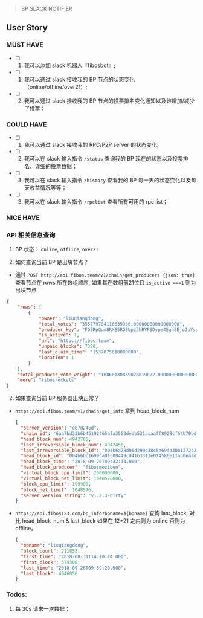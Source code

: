 > BP SLACK NOTIFIER



## User Story

### MUST HAVE

- [ ] 1. 我可以添加 slack 机器人『fibosbot』;
- [ ] 1. 我可以通过 slack 接收我的 BP 节点的状态变化（online/offline/over21）;
- [ ] 2. 我可以通过 slack 接收我的 BP 节点的投票排名变化通知以及谁增加/减少了投票；

### COULD HAVE

- [ ] 1. 我可以通过 slack 接收我的 RPC/P2P server 的状态变化;
- [ ] 2. 我可以在 slack 输入指令 `/status` 查询我的 BP 现在的状态以及投票排名、详细的投票数据；
- [ ] 3. 我可以在 slack 输入指令 `/history` 查看我的 BP 每一天的状态变化以及每天收益情况等等；
- [ ] 3. 我可以在 slack 输入指令 `/rpclist` 查看所有可用的 rpc list；


### NICE HAVE



### API 相关信息查询


1. BP 状态： `online`, `offline`, `over21`


2. 如何查询当前 BP 是出块节点？

  - 通过 `POST http://api.fibos.team/v1/chain/get_producers {json: true}` 查看节点在 rows 所在数组顺序, 如果其在数组前21位且 `is_active ===1` 则为出块节点

  ```json
  {
      "rows": [
          {
              "owner": "liuqiangdong",
              "total_votes": "355779704116639936.00000000000000000",
              "producer_key": "FO5RpGum8RXE5RGEUpi3hRYP5Dype45gn8EjoJuYsota6gBMLkzv",
              "is_active": 1,
              "url": "https://fibos.team",
              "unpaid_blocks": 7320,
              "last_claim_time": "1537875610000000",
              "location": 1
          }
      ],
      "total_producer_vote_weight": "10860130839026819072.00000000000000000",
      "more": "fibosrockets"
  }
  ```

2. 如果查询当前 BP 服务器出块正常？

  - `https://api.fibos.team/v1/chain/get_info` 拿到 head_block_num

    ```json
    {
      "server_version": "e87d245d",
      "chain_id": "6aa7bd33b6b45192465afa3553dedb531acaaff8928cf64b70bd4c5e49b7ec6a",
      "head_block_num": 4942785,
      "last_irreversible_block_num": 4942456,
      "last_irreversible_block_id": "004b6a78d96d290c38c5e694a30b127242dcdd65779e20a778ce2721ca2cd40f",
      "head_block_id": "004b6bc1699ca01c00449cd41b3313e014586e11ab0eaad17b6dd999f9ae35bb",
      "head_block_time": "2018-09-26T09:32:14.000",
      "head_block_producer": "fibosmoziben",
      "virtual_block_cpu_limit": 200000000,
      "virtual_block_net_limit": 1048576000,
      "block_cpu_limit": 199900,
      "block_net_limit": 1048576,
      "server_version_string": "v1.2.3-dirty"
    }
    ```
  - `https://api.fibos123.com/bp_info?bpname=${bpname}`  查询 last_block, 对比 head_block_num & last_block 如果在 12*21 之内则为 online 否则为 offline。

    ```json
    {
      "bpname": "liuqiangdong",
      "block_count": 211853,
      "first_time": "2018-08-31T14:10:24.000",
      "first_block": 579308,
      "last_time": "2018-09-26T09:59:29.500",
      "last_block": 4946056
    }
    ```



### Todos:


1. 每 30s 请求一次数据；